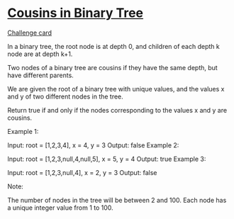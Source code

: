 # [Cousins in Binary Tree](https://leetcode.com/problems/cousins-in-binary-tree/)
[Challenge card](https://leetcode.com/explore/challenge/card/may-leetcoding-challenge/534/week-1-may-1st-may-7th/3322)

In a binary tree, the root node is at depth 0, and children of each depth k node are at depth k+1.

Two nodes of a binary tree are cousins if they have the same depth, but have different parents.

We are given the root of a binary tree with unique values, and the values x and y of two different nodes in the tree.

Return true if and only if the nodes corresponding to the values x and y are cousins.

 

Example 1:


Input: root = [1,2,3,4], x = 4, y = 3
Output: false
Example 2:


Input: root = [1,2,3,null,4,null,5], x = 5, y = 4
Output: true
Example 3:



Input: root = [1,2,3,null,4], x = 2, y = 3
Output: false
 

Note:

The number of nodes in the tree will be between 2 and 100.
Each node has a unique integer value from 1 to 100.
